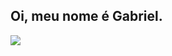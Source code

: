 ## Oi, meu nome é Gabriel.

<div>
<a href="https://www.instagram.com/sougabrielxd" target="black"><img src="https://img.shields.io/badge/Instagram-E4405F?style=for-the-badge&logo=instagram&logoColor=white"></a>
<a href="https://www.linkedin.com/in/gabriellucasafb?utm_source=share&utm_campaign=share_via&utm_content=profile&utm_-medium=ios_app" target="_blank"><img src="https://img.shields.io/badge/-LinkedIn-%230077B5?style-for-the-badge&logo-linkedin&logoColor-white" target="+blank></a>
</div>
